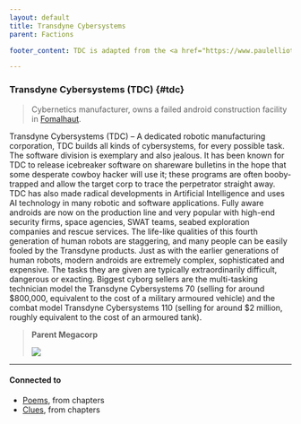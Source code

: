 ```yaml
---
layout: default
title: Transdyne Cybersystems
parent: Factions

footer_content: TDC is adapted from the <a href="https://www.paulelliottbooks.com/hostile.html">Hostile</a> setting books by Paul Elliott from Zozer Games, for private use only.

---
```



### Transdyne Cybersystems (TDC) {#tdc}

> Cybernetics manufacturer, owns a failed android construction facility in [Fomalhaut](https://sectorswithoutnumber.com/sector/NLQzbUMehZwe6d9pSuj8/system/iVUtn5m8fePOTNBy1hx2).

Transdyne Cybersystems (TDC) – A dedicated robotic manufacturing corporation, TDC builds all kinds of cybersystems, for every possible task. The software division is exemplary and also jealous. It has been known for TDC to release icebreaker software on shareware bulletins in the hope that some desperate cowboy hacker will use it; these programs are often booby-trapped and allow the target corp to trace the perpetrator straight away. TDC has also made radical developments in Artificial Intelligence and uses AI technology in many robotic and software applications. Fully aware androids are now on the production line and very popular with high-end security firms, space agencies, SWAT teams, seabed exploration companies and rescue services. The life-like qualities of this fourth generation of human robots are staggering, and many people can be easily fooled by the Transdyne products. Just as with the earlier generations of human robots, modern androids are extremely complex, sophisticated and expensive. The tasks they are given are typically extraordinarily difficult, dangerous or exacting. Biggest cyborg sellers are the multi-tasking technician model the Transdyne Cybersystems 70 (selling for around $800,000, equivalent to the cost of a military armoured vehicle) and the combat model Transdyne Cybersystems 110 (selling for around $2 million, roughly equivalent to the cost of an armoured tank).

> **Parent Megacorp**
> 
> ![](https://i.imgur.com/YF467Qj.png)


---
#### Connected to

<!-- QueryToSerialize: LIST without ID "["+ title + "](https://terra-campaigns.github.io/"+ regexreplace(file.path, ".md", "") + ")" + ", from " + regexreplace(file.folder, "hostile/", "") FROM ([[]]) OR outgoing([[]]) SORT file.folder DESC -->
<!-- SerializedQuery: LIST without ID "["+ title + "](https://terra-campaigns.github.io/"+ regexreplace(file.path, ".md", "") + ")" + ", from " + regexreplace(file.folder, "hostile/", "") FROM ([[]]) OR outgoing([[]]) SORT file.folder DESC -->
- [Poems](https://terra-campaigns.github.io/hostile/chapters/anthology_050), from chapters
- [Clues](https://terra-campaigns.github.io/hostile/chapters/chap009), from chapters
<!-- SerializedQuery END -->
